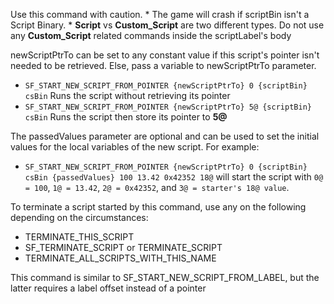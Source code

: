 Use this command with caution.
    * The game will crash if scriptBin isn't a Script Binary.
    * **Script** vs **Custom_Script** are two different types. Do not use any **Custom_Script** related commands inside the scriptLabel's body

newScriptPtrTo can be set to any constant value if this script's pointer isn't needed to be retrieved. Else, pass a variable to newScriptPtrTo parameter.
* `SF_START_NEW_SCRIPT_FROM_POINTER {newScriptPtrTo} 0 {scriptBin} csBin` Runs the script without retrieving its pointer
* `SF_START_NEW_SCRIPT_FROM_POINTER {newScriptPtrTo} 5@ {scriptBin} csBin` Runs the script then store its pointer to **5@**

The passedValues parameter are optional and can be used to set the initial values for the local variables of the new script. For example:
* `SF_START_NEW_SCRIPT_FROM_POINTER {newScriptPtrTo} 0 {scriptBin} csBin {passedValues} 100 13.42 0x42352 18@` will start the script with `0@ = 100`, `1@ = 13.42`, `2@ = 0x42352`, and `3@ = starter's 18@ value`.

To terminate a script started by this command, use any on the following depending on the circumstances:
* TERMINATE_THIS_SCRIPT
* SF_TERMINATE_SCRIPT or TERMINATE_SCRIPT
* TERMINATE_ALL_SCRIPTS_WITH_THIS_NAME

This command is similar to SF_START_NEW_SCRIPT_FROM_LABEL, but the latter requires a label offset instead of a pointer